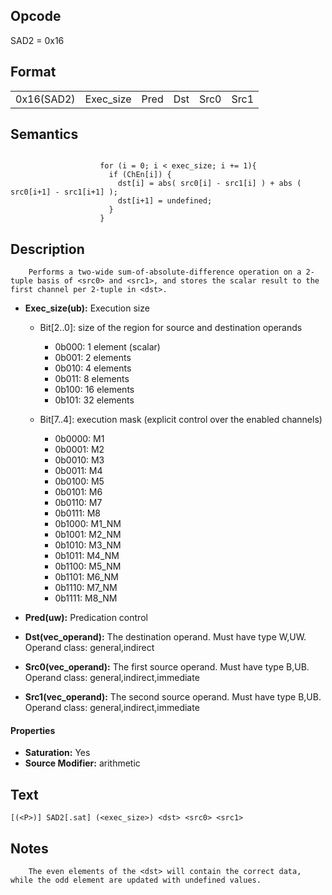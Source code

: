 <!---======================= begin_copyright_notice ============================

Copyright (C) 2020-2022 Intel Corporation

SPDX-License-Identifier: MIT

============================= end_copyright_notice ==========================-->

## Opcode

  SAD2 = 0x16

## Format

| | | | | | |
| --- | --- | --- | --- | --- | --- |
| 0x16(SAD2) | Exec_size | Pred | Dst | Src0 | Src1 |


## Semantics


```

                    for (i = 0; i < exec_size; i += 1){
                      if (ChEn[i]) {
                        dst[i] = abs( src0[i] - src1[i] ) + abs ( src0[i+1] - src1[i+1] );
                        dst[i+1] = undefined;
                      }
                    }
```

## Description





```
    Performs a two-wide sum-of-absolute-difference operation on a 2-tuple basis of <src0> and <src1>, and stores the scalar result to the first channel per 2-tuple in <dst>.
```


- **Exec_size(ub):** Execution size

  - Bit[2..0]: size of the region for source and destination operands

    - 0b000:  1 element (scalar)
    - 0b001:  2 elements
    - 0b010:  4 elements
    - 0b011:  8 elements
    - 0b100:  16 elements
    - 0b101:  32 elements
  - Bit[7..4]: execution mask (explicit control over the enabled channels)

    - 0b0000:  M1
    - 0b0001:  M2
    - 0b0010:  M3
    - 0b0011:  M4
    - 0b0100:  M5
    - 0b0101:  M6
    - 0b0110:  M7
    - 0b0111:  M8
    - 0b1000:  M1_NM
    - 0b1001:  M2_NM
    - 0b1010:  M3_NM
    - 0b1011:  M4_NM
    - 0b1100:  M5_NM
    - 0b1101:  M6_NM
    - 0b1110:  M7_NM
    - 0b1111:  M8_NM

- **Pred(uw):** Predication control


- **Dst(vec_operand):** The destination operand. Must have type W,UW. Operand class: general,indirect


- **Src0(vec_operand):** The first source operand. Must have type B,UB. Operand class: general,indirect,immediate


- **Src1(vec_operand):** The second source operand. Must have type B,UB. Operand class: general,indirect,immediate


#### Properties
- **Saturation:** Yes
- **Source Modifier:** arithmetic




## Text
```
[(<P>)] SAD2[.sat] (<exec_size>) <dst> <src0> <src1>
```

## Notes





```
    The even elements of the <dst> will contain the correct data, while the odd element are updated with undefined values.
```

